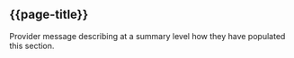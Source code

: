 ## {{page-title}}

Provider message describing at a summary level how they have populated this section.